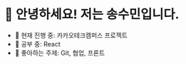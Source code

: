 # 👋 안녕하세요! 저는 송수민입니다.

- 🔭 현재 진행 중: 카카오테크캠퍼스 프로젝트
- 🌱 공부 중: React
- 💬 좋아하는 주제: Git, 협업, 프론트

<!-- 
🧠 아이디어 목록
- 기술 스택: JavaScript, Python, React
- 배지: https://img.shields.io/
- 깃허브 통계: https://github.com/anuraghazra/github-readme-stats
-->
